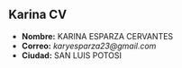 ## Karina CV

* **Nombre:** KARINA ESPARZA CERVANTES
* **Correo:** _karyesparza23@gmail.com_
* **Ciudad:** SAN LUIS POTOSI